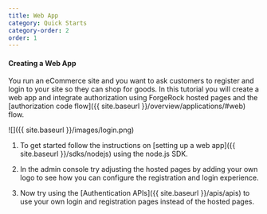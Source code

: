 ```yaml
---
title: Web App 
category: Quick Starts
category-order: 2
order: 1
---
```



#### Creating a Web App

You run an eCommerce site and you want to ask customers to register and login to your site so they can shop for goods. In this tutorial you will create a web app and integrate authorization using ForgeRock hosted pages and the [authorization code flow]({{ site.baseurl }}/overview/applications/#web) flow.

![]({{ site.baseurl }}/images/login.png)

1. To get started follow the instructions on [setting up a web app]({{ site.baseurl }}/sdks/nodejs) using the node.js SDK.

1. In the admin console try adjusting the hosted pages by adding your own logo to see how you can configure the registration and login experience. 

1. Now try using the [Authentication APIs]({{ site.baseurl }}/apis/apis) to use your own login and registration pages instead of the hosted pages. 

 